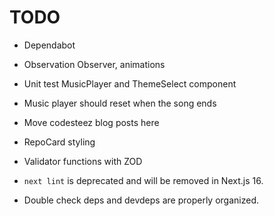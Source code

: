 # TODO

- Dependabot
- Observation Observer, animations
- Unit test MusicPlayer and ThemeSelect component
- Music player should reset when the song ends
- Move codesteez blog posts here
- RepoCard styling
- Validator functions with ZOD

- `next lint` is deprecated and will be removed in Next.js 16.
- Double check deps and devdeps are properly organized.
